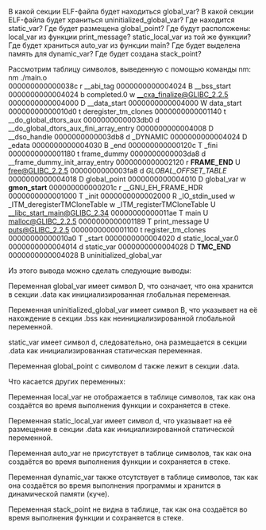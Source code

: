 В какой секции ELF-файла будет находиться global_var?
В какой секции ELF-файла будет храниться uninitialized_global_var?
Где находится static_var?
Где будет размещена global_point?
Где будут расположены: local_var из функции print_message? static_local_var из той же функции?
Где будет храниться auto_var из функции main?
Где будет выделена память для dynamic_var?
Где будет создана stack_point?

Рассмотрим таблицу символов, выведенную с помощью команды nm:
nm ./main.o               
000000000000038c r __abi_tag
0000000000004024 B __bss_start
0000000000004024 b completed.0
                 w __cxa_finalize@GLIBC_2.2.5
0000000000004000 D __data_start
0000000000004000 W data_start
00000000000010d0 t deregister_tm_clones
0000000000001140 t __do_global_dtors_aux
0000000000003db0 d __do_global_dtors_aux_fini_array_entry
0000000000004008 D __dso_handle
0000000000003db8 d _DYNAMIC
0000000000004024 D _edata
0000000000004030 B _end
000000000000120c T _fini
0000000000001180 t frame_dummy
0000000000003da8 d __frame_dummy_init_array_entry
0000000000002120 r __FRAME_END__
                 U free@GLIBC_2.2.5
0000000000003fa8 d _GLOBAL_OFFSET_TABLE_
0000000000004018 D global_point
0000000000004010 D global_var
                 w __gmon_start__
000000000000201c r __GNU_EH_FRAME_HDR
0000000000001000 T _init
0000000000002000 R _IO_stdin_used
                 w _ITM_deregisterTMCloneTable
                 w _ITM_registerTMCloneTable
                 U __libc_start_main@GLIBC_2.34
00000000000011ae T main
                 U malloc@GLIBC_2.2.5
0000000000001189 T print_message
                 U puts@GLIBC_2.2.5
0000000000001100 t register_tm_clones
00000000000010a0 T _start
0000000000004020 d static_local_var.0
0000000000004014 d static_var
0000000000004028 D __TMC_END__
0000000000004028 B uninitialized_global_var

Из этого вывода можно сделать следующие выводы:

Переменная global_var имеет символ D, что означает, что она хранится в секции .data как инициализированная глобальная переменная.

Переменная uninitialized_global_var имеет символ B, что указывает на её нахождение в секции .bss как неинициализированной глобальной переменной.

static_var имеет символ d, следовательно, она размещается в секции .data как инициализированная статическая переменная.

Переменная global_point с символом d также лежит в секции .data.

Что касается других переменных:

Переменная local_var не отображается в таблице символов, так как она создаётся во время выполнения функции и сохраняется в стеке.

Переменная static_local_var имеет символ d, что указывает на её размещение в секции .data как инициализированной статической переменной.

Переменная auto_var не присутствует в таблице символов, так как она создаётся во время выполнения функции и сохраняется в стеке.

Переменная dynamic_var также отсутствует в таблице символов, так как она создаётся во время выполнения программы и хранится в динамической памяти (куче).

Переменная stack_point не видна в таблице, так как она создаётся во время выполнения функции и сохраняется в стеке.

